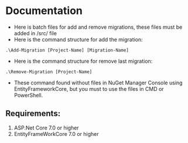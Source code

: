 # Documentation

- Here is batch files for add and remove migrations, these files must be added in /src/ file
- Here is the command structure for add the migration:

```console
.\Add-Migration [Project-Name] [Migration-Name]
```
  
- Here is the command structure for remove last migration:

```console
.\Remove-Migration [Project-Name]
```

- These command found without files in NuGet Manager Console using EntityFrameworkCore, but you must to use the files in CMD or PowerShell.

## Requirements:

1. ASP.Net Core 7.0 or higher
2. EntityFrameWorkCore 7.0 or higher
